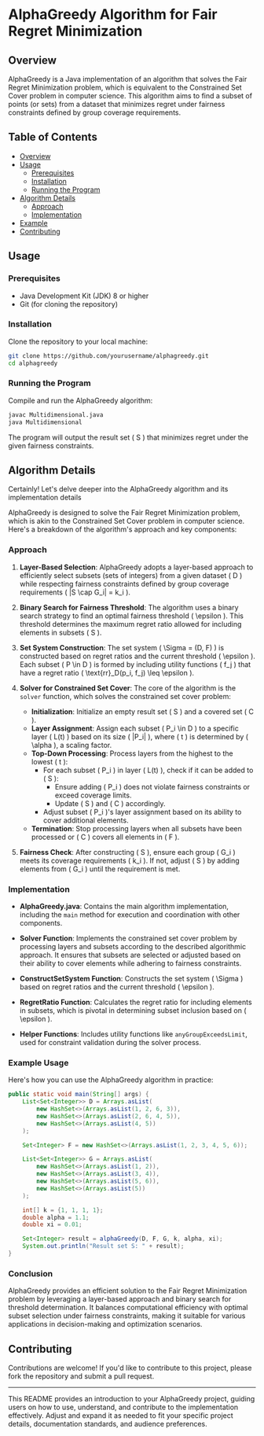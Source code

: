 
# AlphaGreedy Algorithm for Fair Regret Minimization

## Overview

AlphaGreedy is a Java implementation of an algorithm that solves the Fair Regret Minimization problem, which is equivalent to the Constrained Set Cover problem in computer science. 
This algorithm aims to find a subset of points (or sets) from a dataset that minimizes regret under fairness constraints defined by group coverage requirements.

## Table of Contents

- [Overview](#overview)
- [Usage](#usage)
  - [Prerequisites](#prerequisites)
  - [Installation](#installation)
  - [Running the Program](#running-the-program)
- [Algorithm Details](#algorithm-details)
  - [Approach](#approach)
  - [Implementation](#implementation)
- [Example](#example)
- [Contributing](#contributing)


## Usage

### Prerequisites

- Java Development Kit (JDK) 8 or higher
- Git (for cloning the repository)

### Installation

Clone the repository to your local machine:

```bash
git clone https://github.com/yourusername/alphagreedy.git
cd alphagreedy
```

### Running the Program

Compile and run the AlphaGreedy algorithm:

```bash
javac Multidimensional.java
java Multidimensional
```

The program will output the result set \( S \) that minimizes regret under the given fairness constraints.

## Algorithm Details
Certainly! Let's delve deeper into the AlphaGreedy algorithm and its implementation details

AlphaGreedy is designed to solve the Fair Regret Minimization problem, which is akin to the Constrained Set Cover problem in computer science.
Here's a breakdown of the algorithm's approach and key components:

### Approach

1. **Layer-Based Selection**: AlphaGreedy adopts a layer-based approach to efficiently select subsets (sets of integers) from a given dataset \( D \) while respecting fairness constraints defined by group coverage requirements \( |S \cap G_i| = k_i \).

2. **Binary Search for Fairness Threshold**: The algorithm uses a binary search strategy to find an optimal fairness threshold \( \epsilon \). This threshold determines the maximum regret ratio allowed for including elements in subsets \( S \).

3. **Set System Construction**: The set system \( \Sigma = (D, F) \) is constructed based on regret ratios and the current threshold \( \epsilon \). Each subset \( P \in D \) is formed by including utility functions \( f_j \) that have a regret ratio \( \text{rr}_D(p_i, f_j) \leq \epsilon \).

4. **Solver for Constrained Set Cover**: The core of the algorithm is the `solver` function, which solves the constrained set cover problem:
   - **Initialization**: Initialize an empty result set \( S \) and a covered set \( C \).
   - **Layer Assignment**: Assign each subset \( P_i \in D \) to a specific layer \( L(t) \) based on its size \( |P_i| \), where \( t \) is determined by \( \alpha \), a scaling factor.
   - **Top-Down Processing**: Process layers from the highest to the lowest \( t \):
     - For each subset \( P_i \) in layer \( L(t) \), check if it can be added to \( S \):
       - Ensure adding \( P_i \) does not violate fairness constraints or exceed coverage limits.
       - Update \( S \) and \( C \) accordingly.
     - Adjust subset \( P_i \)'s layer assignment based on its ability to cover additional elements.
   - **Termination**: Stop processing layers when all subsets have been processed or \( C \) covers all elements in \( F \).

5. **Fairness Check**: After constructing \( S \), ensure each group \( G_i \) meets its coverage requirements \( k_i \). If not, adjust \( S \) by adding elements from \( G_i \) until the requirement is met.

### Implementation

- **AlphaGreedy.java**: Contains the main algorithm implementation, including the `main` method for execution and coordination with other components.
  
- **Solver Function**: Implements the constrained set cover problem by processing layers and subsets according to the described algorithmic approach. It ensures that subsets are selected or adjusted based on their ability to cover elements while adhering to fairness constraints.

- **ConstructSetSystem Function**: Constructs the set system \( \Sigma \) based on regret ratios and the current threshold \( \epsilon \).

- **RegretRatio Function**: Calculates the regret ratio for including elements in subsets, which is pivotal in determining subset inclusion based on \( \epsilon \).

- **Helper Functions**: Includes utility functions like `anyGroupExceedsLimit`, used for constraint validation during the solver process.

### Example Usage

Here's how you can use the AlphaGreedy algorithm in practice:

```java
public static void main(String[] args) {
    List<Set<Integer>> D = Arrays.asList(
        new HashSet<>(Arrays.asList(1, 2, 6, 3)),
        new HashSet<>(Arrays.asList(2, 6, 4, 5)),
        new HashSet<>(Arrays.asList(4, 5))
    );

    Set<Integer> F = new HashSet<>(Arrays.asList(1, 2, 3, 4, 5, 6));

    List<Set<Integer>> G = Arrays.asList(
        new HashSet<>(Arrays.asList(1, 2)),
        new HashSet<>(Arrays.asList(3, 4)),
        new HashSet<>(Arrays.asList(5, 6)),
        new HashSet<>(Arrays.asList(5))
    );

    int[] k = {1, 1, 1, 1};
    double alpha = 1.1;
    double xi = 0.01;

    Set<Integer> result = alphaGreedy(D, F, G, k, alpha, xi);
    System.out.println("Result set S: " + result);
}
```

### Conclusion

AlphaGreedy provides an efficient solution to the Fair Regret Minimization problem by leveraging a layer-based approach and binary search for threshold determination. It balances computational efficiency with optimal subset selection under fairness constraints, 
making it suitable for various applications in decision-making and optimization scenarios.
## Contributing

Contributions are welcome! If you'd like to contribute to this project, please fork the repository and submit a pull request.


---

This README provides an introduction to your AlphaGreedy project, guiding users on how to use, understand, and contribute to the implementation effectively. Adjust and expand it as needed to fit your specific project details, documentation standards, and audience preferences.
